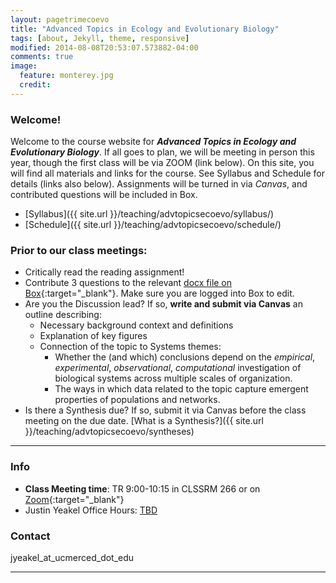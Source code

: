 ```yaml
---
layout: pagetrimecoevo
title: "Advanced Topics in Ecology and Evolutionary Biology"
tags: [about, Jekyll, theme, responsive]
modified: 2014-08-08T20:53:07.573882-04:00
comments: true
image:
  feature: monterey.jpg
  credit:
---
```


### Welcome!
Welcome to the course website for ***Advanced Topics in Ecology and Evolutionary Biology***. If all goes to plan, we will be meeting in person this year, though the first class will be via ZOOM (link below). On this site, you will find all materials and links for the course. See Syllabus and Schedule for details (links also below). Assignments will be turned in via *Canvas*, and contributed questions will be included in Box.  

*	[Syllabus]({{ site.url }}/teaching/advtopicsecoevo/syllabus/)  
* [Schedule]({{ site.url }}/teaching/advtopicsecoevo/schedule/)  

### Prior to our class meetings:
+ Critically read the reading assignment!
+ Contribute 3 questions to the relevant [docx file on Box](https://ucmerced.box.com/s/wom05a4433kmb3k3dhj5uvr2ubat0ukh){:target="_blank"}. Make sure you are logged into Box to edit.  
+ Are you the Discussion lead? If so, **write and submit via Canvas** an outline describing:
  * Necessary background context and definitions
  * Explanation of key figures
  * Connection of the topic to Systems themes:
    * Whether the (and which) conclusions depend on the *empirical*, *experimental*, *observational*, *computational* investigation of biological systems across multiple scales of organization.  
    * The ways in which data related to the topic capture emergent properties of populations and networks.  
+ Is there a Synthesis due? If so, submit it via Canvas before the class meeting on the due date. [What is a Synthesis?]({{ site.url }}/teaching/advtopicsecoevo/syntheses)  

---

### Info
*	**Class Meeting time**: TR 9:00-10:15 in CLSSRM 266 or on [Zoom](https://ucmerced.zoom.us/j/89408420143){:target="_blank"}  
*	Justin Yeakel Office Hours: [TBD]()  

### Contact
jyeakel_at_ucmerced_dot_edu  

---
